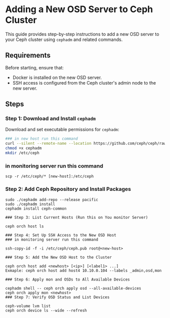 # Adding a New OSD Server to Ceph Cluster

This guide provides step-by-step instructions to add a new OSD server to your Ceph cluster using `cephadm` and related commands.

## Requirements

Before starting, ensure that:
- Docker is installed on the new OSD server.
- SSH access is configured from the Ceph cluster's admin node to the new server.

## Steps

### Step 1: Download and Install `cephadm`

Download and set executable permissions for `cephadm`:

```bash
### in new host run this command
curl --silent --remote-name --location https://github.com/ceph/ceph/raw/pacific/src/cephadm/cephadm
chmod +x cephadm
mkdir /etc/ceph
```
### in monitoring server run this command
```
scp -r /etc/ceph/* [new-host]:/etc/ceph
```
### Step 2: Add Ceph Repository and Install Packages
```
sudo ./cephadm add-repo --release pacific
sudo ./cephadm install
cephadm install ceph-common

### Step 3: List Current Hosts (Run this on You monitor Server)

ceph orch host ls

### Step 4: Set Up SSH Access to the New OSD Host
### in monitoring server run this command

ssh-copy-id -f -i /etc/ceph/ceph.pub root@<new-host>

### Step 5: Add the New OSD Host to the Cluster

ceph orch host add <newhost> [<ip>] [<label1> ...]
Exmaple: ceph orch host add host4 10.10.0.104 --labels _admin,osd,mon

### Step 6: Apply mon and OSDs to All Available Devices

cephadm shell -- ceph orch apply osd --all-available-devices
ceph orch apply mon <newhost>
### Step 7: Verify OSD Status and List Devices

ceph-volume lvm list
ceph orch device ls --wide --refresh
```


